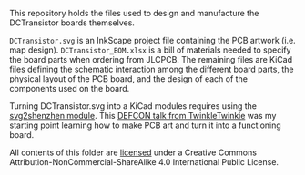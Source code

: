 This repository holds the files used to design and manufacture the DCTransistor boards themselves.

`DCTransistor.svg` is an InkScape project file containing the PCB artwork (i.e. map design).
`DCTransistor_BOM.xlsx` is a bill of materials needed to specify the board parts when ordering from JLCPCB.
The remaining files are KiCad files defining the schematic interaction among the different board parts, the physical layout of the PCB board, and the design of each of the components used on the board.

Turning DCTransistor.svg into a KiCad modules requires using the [svg2shenzhen module](https://github.com/badgeek/svg2shenzhen). This [DEFCON talk from TwinkleTwinkie](https://www.youtube.com/watch?v=Sbkvza8cKQE) was my starting point learning how to make PCB art and turn it into a functioning board.

All contents of this folder are [licensed](LICENSE.md) under a Creative Commons Attribution-NonCommercial-ShareAlike 4.0 International Public License. 